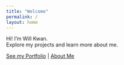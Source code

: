 ```yaml
---
title: "Welcome"
permalink: /
layout: home
---
```


Hi! I’m Will Kwan.  
Explore my projects and learn more about me.

[See my Portfolio](/portfolio/) | [About Me](/about/)
